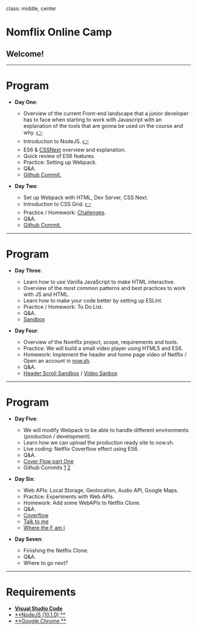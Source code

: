 class: middle, center

# Nomflix Online Camp

## Welcome!

---

# Program

* **Day One**:

  * Overview of the current Front-end landscape that a junior developer has to face when starting to work with Javascript with an explanation of the tools that are gonna be used on the course and why. [👉](/nomflix-materials/landscape/)
  * Introduction to NodeJS. [👉](/nomflix-materials/introToNode/)
  * ES6 & [CSSNext](http://cssnext.io/) overview and explanation.
  * Quick review of ES6 features.
  * Practice: Setting up Webpack.
  * Q&A.
  * [Github Commit.](https://github.com/nomadcoders/nomflix/commit/4cf257937e55fcbfe88ae240645241d5bbe7b7a6)

* **Day Two**:

  * Set up Webpack with HTML, Dev Server, CSS Next.
  * Introduction to CSS Grid. [👉](/nomflix-materials/cssGridIntro/)
  * Practice / Homework: [Challenges](/nomflix-materials/cssGridIntro/challenges).
  * Q&A.
  * [Github Commit.](https://github.com/nomadcoders/nomflix/commit/4070efc2559486ada99d3ad95f092003648c1201)

---

# Program

* **Day Three**:

  * Learn how to use Vanilla JavaScript to make HTML interactive.
  * Overview of the most common patterns and best practices to work with JS and HTML.
  * Learn how to make your code better by setting up ESLint.
  * Practice / Homework: To Do List.
  * Q&A.
  * [Sandbox](https://codesandbox.io/s/036zpzjn50)

* **Day Four**:

  * Overview of the Nomflix project, scope, requirements and tools.
  * Practice: We will build a small video player using HTML5 and ES6.
  * Homework: Implement the header and home page video of Netflix / Open an account in [now.sh](https://zeit.co/now).
  * Q&A.
  * [Header Scroll Sandbox](https://codesandbox.io/s/v1qop5qnp5) / [Video Sanbox](https://codesandbox.io/s/ly7z43ono7)

---

# Program

* **Day Five**:

  * We will modify Webpack to be able to handle different environments (production / development).
  * Learn how we can upload the production ready site to now.sh.
  * Live coding: Netflix Coverflow effect using ES6.
  * Q&A.
  * [Cover Flow part One](https://codesandbox.io/s/qzvl6nlzw6)
  * Github Commits [1](https://github.com/nomadcoders/nomflix/commit/9bc9110ce11505700afd0ac3be87b65a57fa3e75) [2](https://github.com/nomadcoders/nomflix/commit/3094cd41e994ccfe7cfded1860574bb0e326e39d)

* **Day Six**:

  * Web APIs: Local Storage, Geolocation, Audio API, Google Maps.
  * Practice: Experiments with Web APIs.
  * Homework: Add some WebAPIs to Netflix Clone.
  * Q&A.
  * [Coverflow](https://codesandbox.io/s/j7p3rrz023)
  * [Talk to me](https://codesandbox.io/s/oqv02moo9y)
  * [Where the F am I](https://codesandbox.io/s/92r2q8xnwp)

* **Day Seven**:

  * Finishing the Netflix Clone.
  * Q&A.
  * Where to go next?

---

# Requirements

* [**Visual Studio Code**](https://www.google.com)
* [**NodeJS (10.1.0) **](https://www.google.com)
* [**Google Chrome **](https://www.google.com/chrome/)

